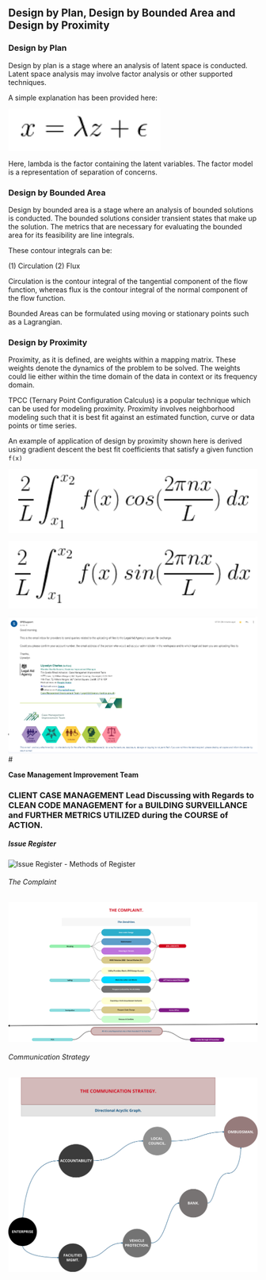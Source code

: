 ## Design by Plan, Design by Bounded Area and Design by Proximity

### Design by Plan

Design by plan is a stage where an analysis of latent space is conducted. Latent space analysis may involve factor analysis or other supported techniques. 

A simple explanation has been provided here:

<!---
(\frac{2}{L} \int_{x_1}^{x_2} f(x) \: cos(\frac{2\pi nx}{L}) \: dx)
-->

![Factor Analysis](./images/factor_analysis.png)

Here, lambda is the factor containing the latent variables. The factor model is a representation of separation of concerns. 

### Design by Bounded Area

Design by bounded area is a stage where an analysis of bounded solutions is conducted. The bounded solutions consider transient states that make up the solution. The metrics that are necessary for evaluating the bounded area for its feasibility are line integrals. 

These contour integrals can be:

(1) Circulation
(2) Flux

Circulation is the contour integral of the tangential component of the flow function, whereas flux is the contour integral of the normal component of the flow function. 

Bounded Areas can be formulated using moving or stationary points such as a Lagrangian. 

### Design by Proximity

Proximity, as it is defined, are weights within a mapping matrix. These weights denote the dynamics of the problem to be solved. The weights could lie either within the time domain of the data in context or its frequency domain. 

TPCC (Ternary Point Configuration Calculus) is a popular technique which can be used for modeling proximity. Proximity involves neighborhood modeling such that it is best fit against an estimated function, curve or data points or time series. 

An example of application of design by proximity shown here is derived using gradient descent the best fit coefficients that satisfy a given function `f(x)`

![An coeffients](./images/An_coeff.png)

![Bn coeffients](./images/Bn_coeff.png)

![MoJ - Collaboration](./images/Access-Request-aswinkvj-klinterai-com-Aswin-Vijayakumar-Mail.png)#

**Case Management Improvement Team**
### **CLIENT CASE MANAGEMENT Lead Discussing with Regards to CLEAN CODE MANAGEMENT for a BUILDING SURVEILLANCE and FURTHER METRICS UTILIZED during the COURSE of ACTION.**

##### Issue Register

![Issue Register - Methods of Register](./images/Methods%%20of%20Register%20-%20Issue_Register.png)

###### The Complaint

![The Complaint - Methods of Register](./images/Methods%20of%20Register%20-%20The_Complaint.png)

###### Communication Strategy

![Communication Strategy - Methods of Register](./images/Methods%20of%20Register%20-%20Communication_Strategy.png)

